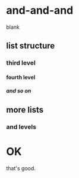 # and-and-and
blank
## list structure
### third level
#### fourth level
##### and so on
## more lists
### and levels
# OK
that's good.
